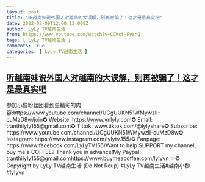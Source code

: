 ```yaml
---
layout: post
title: "听越南妹说外国人对越南的大误解，别再被骗了！这才是最真实吧"
date: 2022-02-09T12:00:12.000Z
author: LyLy TV越南生活
from: https://www.youtube.com/watch?v=CCVct-FvsnQ
tags: [ LyLy TV越南生活 ]
comments: True
categories: [ LyLy TV越南生活 ]
---
```

<!--1644408012000-->
[听越南妹说外国人对越南的大误解，别再被骗了！这才是最真实吧](https://www.youtube.com/watch?v=CCVct-FvsnQ)
------

<div>
参加小黎粉丝团看到更精彩的内容:https://www.youtube.com/channel/UCgUUKN51WMywzlI-cuMzD8w/join✪ Website: https://www.vnlyly.com✪ Email: tranthilyly155@gmail.com✪ Tittok: www.tiktok.com/@lylyshare✪ Subscribe: https://www.youtube.com/channel/UCgUUKN51WMywzlI-cuMzD8w✪ Instagram: https://www.instagram.com/lylytv.155/✪  Fanpage: https://www.facebook.com/LyLyTV155/Want to help SUPPORT my channel, buy me a COFFEE?  Thank you in advance!My Paypal: tranthilyly155@gmail.comhttps://www.buymeacoffee.com/lylyvn ☞© Copyright by LyLy TV越南生活 (Do Not Reup) #LyLy TV越南生活#越南小黎#lylyvn
</div>
